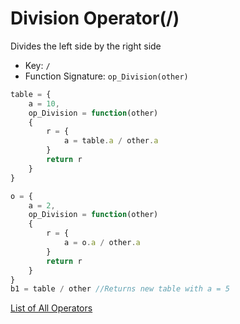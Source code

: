 # Division Operator(/)

Divides the left side by the right side

- Key: `/`
- Function Signature: `op_Division(other)`

```js
table = {
	a = 10,
	op_Division = function(other)
	{
		r = {
			a = table.a / other.a
		}
		return r
	}
}

o = {
	a = 2,
	op_Division = function(other)
	{
		r = {
			a = o.a / other.a
		}
		return r
	}
}
b1 = table / other //Returns new table with a = 5
```

[List of All Operators](./Operators.md)